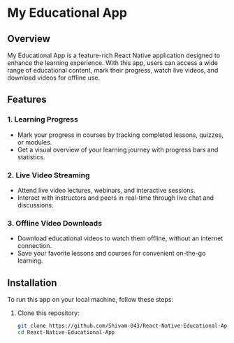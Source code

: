 # My Educational App

## Overview

My Educational App is a feature-rich React Native application designed to enhance the learning experience. With this app, users can access a wide range of educational content, mark their progress, watch live videos, and download videos for offline use.

## Features

### 1. Learning Progress

- Mark your progress in courses by tracking completed lessons, quizzes, or modules.
- Get a visual overview of your learning journey with progress bars and statistics.

### 2. Live Video Streaming

- Attend live video lectures, webinars, and interactive sessions.
- Interact with instructors and peers in real-time through live chat and discussions.

### 3. Offline Video Downloads

- Download educational videos to watch them offline, without an internet connection.
- Save your favorite lessons and courses for convenient on-the-go learning.

## Installation

To run this app on your local machine, follow these steps:

1. Clone this repository:
   ```bash
   git clone https://github.com/Shivam-043/React-Native-Educational-App.git
   cd React-Native-Educational-App
